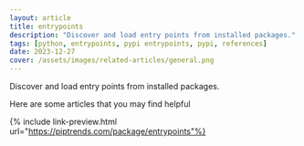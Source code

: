 ```yaml
---
layout: article
title: entrypoints
description: "Discover and load entry points from installed packages."
tags: [python, entrypoints, pypi entrypoints, pypi, references]
date: 2023-12-27
cover: /assets/images/related-articles/general.png
---
```


Discover and load entry points from installed packages.

Here are some articles that you may find helpful

{% include link-preview.html url="https://piptrends.com/package/entrypoints"%}